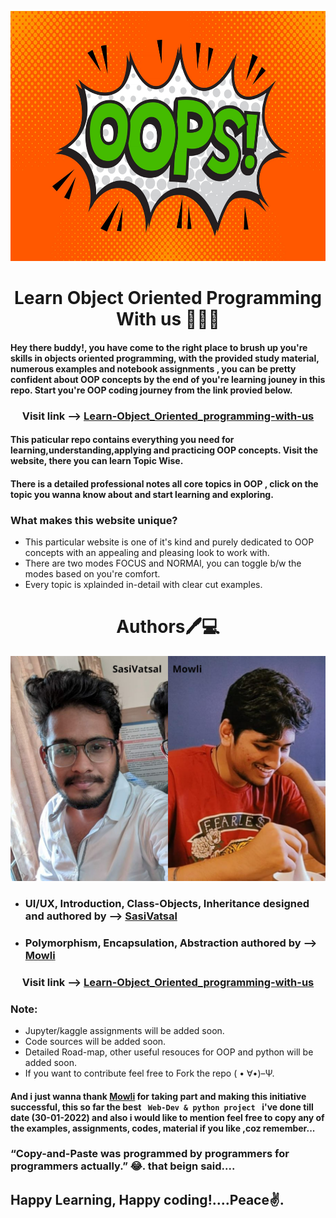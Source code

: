 <p align="center"><img src="misc/header.jpg" width="100%" height='400' ></p>
<h1 align="center">Learn Object Oriented Programming With us 👨🏻‍💻</h1>

#### Hey there buddy!, you have come to the right place to brush up you're skills in objects oriented programming, with the provided study material, numerous examples and notebook assignments , you can be pretty confident about OOP concepts by the end of you're learning jouney in this repo. Start you're OOP coding journey from the link provied below.
<h3 align="center">Visit link --> <a href='https://sasivatsal7122.github.io/OOP-web-hosting/'>Learn-Object_Oriented_programming-with-us</a></h3></p>

#### This paticular repo contains everything you need for learning,understanding,applying and practicing OOP concepts. Visit the website, there you can learn Topic Wise.

#### There is a detailed professional notes all core topics in OOP , click on the topic you wanna know about and start learning and exploring.

### What makes this website unique?
- This particular website is one of it's kind and purely dedicated to OOP concepts with an appealing and pleasing look to work with.
- There are two modes FOCUS and NORMAl, you can toggle b/w the modes based on you're comfort.
- Every topic is xplainded in-detail with clear cut examples.
&nbsp;&nbsp;&nbsp;&nbsp;&nbsp;&nbsp;&nbsp;&nbsp;&nbsp;&nbsp;
<h1 align="center">Authors🖊️💻</h1>
<p align="center"><img src="misc/collage.jpg"></p>

- ### UI/UX, Introduction, Class-Objects, Inheritance designed and authored by --> <a href='https://github.com/sasivatsal7122'>SasiVatsal</a>
- ### Polymorphism, Encapsulation, Abstraction authored by --> <a href='https://github.com/SaiMowli'>Mowli</a>

<h3 align="center">Visit link --> <a href='https://sasivatsal7122.github.io/OOP-web-hosting/'>Learn-Object_Oriented_programming-with-us</a></h3></p>

### Note:
- Jupyter/kaggle assignments will be added soon.
- Code sources will be added soon.
- Detailed Road-map, other useful resouces for OOP and python will be added soon.
- If you want to contribute feel free to Fork the repo ( • ∀•)–Ψ.

#### And i just wanna thank <a href='https://github.com/SaiMowli'>Mowli</a> for taking part and making this initiative successful, this so far the best ```  Web-Dev & python project  ``` i've done till date (30-01-2022) and also i would like to mention feel free to copy any of the examples, assignments, codes, material if you like ,coz remember... 
### “Copy-and-Paste was programmed by programmers for programmers actually.” 😂. that beign said....
## Happy Learning, Happy coding!....Peace✌️. 
